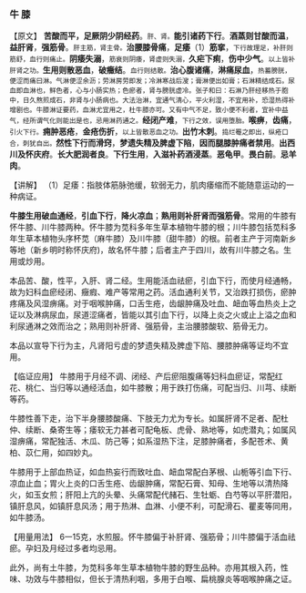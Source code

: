 ### 牛    膝

【原文】   **苦酸而平，足厥阴少阴经药**。<small>肝、肾。</small>**能引诸药下行**。**酒蒸则甘酸而温**，**益肝肾**，**强筋骨**。<small>肝主筋，肾主骨。</small>**治腰膝骨痛**，**足痿**（1）**筋挛**，<small>下行故理足，补肝则筋舒，血行则痛止。</small>**阴痿失溺**，<small>筋衰则阴痿，肾虚则失溺，</small>**久疟下痢**，**伤中少气**。<small>以上皆补肝肾之功。</small>**生用则散恶血**，**破癥结**。<small>血行则结散。</small>**治心腹诸痛**，**淋痛尿血**，<small>热蓄膀胱，便涩而痛曰淋。气淋便涩余沥；劳淋房劳即发；冷淋寒战后溲；膏淋便出如膏；石淋精结成石。尿血即血淋也，鲜色者，心与小肠实热；色瘀者，肾与膀胱虚冷。张子和曰：石淋乃肝经移热于胞中，日久熬煎成石，非肾与小肠病也。大法治淋，宜通气清心，平火利湿，不宜用补，恐湿热得补增剧也。牛膝淋证要药，血淋尤宜用之，杜牛膝亦可。又有中气不足，致小便不利者，宜补中益气，经所谓气化则能出是也，忌用淋药通之。</small>**经闭产难**，<small>下行之效，误用堕胎。</small>**喉痹**，**齿痛**，<small>引火下行。</small>**痈肿恶疮**，**金疮伤折**，<small>以上皆散恶血之功。</small>**出竹木刺**。<small>捣烂罨之即出，纵疮口合，刺犹自出。</small>**然性下行而滑窍**，**梦遗失精及脾虚下陷**，**因而腿膝肿痛者禁用**。**出西川及怀庆府**。**长大肥润者良**。**下行生用**，**入滋补药酒浸蒸**。**恶龟甲**。**畏白前**。**忌羊肉**。
    
【讲解】 （1）足痿：指肢体筋脉弛缓，软弱无力，肌肉痿缩而不能随意运动的一种病证。

**牛膝生用破血通经**，**引血下行**，**降火凉血**；**熟用则补肝肾而强筋骨**。常用的牛膝有怀牛膝、川牛膝两种。怀牛膝为苋科多年生草本植物牛膝的根；川牛膝包括苋科多年生草本植物头序杯苋（麻牛膝）及川牛膝（甜牛膝）的根。前者主产于河南新乡等地（新乡明时称怀庆府)，故名怀牛膝；后者主产于四川，故有川牛膝之名。生用或炒用。
     
本品苦、酸，性平，入肝、肾二经。生用能活血祛瘀，引血下行，而使月经通畅，故为妇科血瘀经闭、癥瘕、难产等常用之药。活血通利关节，又治跌打损伤，瘀肿疼痛及风湿痹痛。对于咽喉肿痛，口舌生疮，齿龈肿痛及吐血、衄血等血热炎上之证以及淋病尿血，尿道涩痛者，皆能以其引血下行，以降上炎之火或止上溢之血和利尿通淋之效而治之；熟用则补肝肾、强筋骨，主治腰膝酸软、筋骨无力。
     
本品以宣导下行为主，凡肾阳亏虚的梦遗失精及脾虚下陷、腰膝肿痛等证均不宜用。
    
【临证应用】   牛膝用于月经不调、闭经、产后瘀阻腹痛等妇科血瘀证，常配红花、桃仁、当归等以通经活血，如牛膝散；用于跌打伤痛，可配当归、川芎、续断等药。

牛膝性善下走，治下半身腰膝酸痛、下肢无力尤为专长。如属肝肾不足者、配杜仲、续断、桑寄生等；痿软无力甚者可配龟板、虎骨、熟地等，如虎潜丸；如属风湿痹痛，常配独活、木瓜、防己等；如系湿热下注，足膝肿痛者，多配苍术、黄柏、苡仁用，如四妙丸。
    
牛膝用于上部血热证，如血热妄行而致吐血、衄血常配白茅根、山栀等引血下行、凉血止血；胃火上炎的口舌生疮、齿龈肿痛，常配石膏、知母、生地等以清热降火，如玉女煎；肝阳上亢的头晕、头痛常配代赭石、生牡蛎、白芍等以平肝潜阳，镇肝息风，如镇肝息风汤；用于热淋、血淋、小便不利，可配滑石、瞿麦等同用，如牛膝汤。
    
【用量用法】 6一15克，水煎服。怀牛膝偏于补肝肾、强筋骨；川牛膝偏于活血祛瘀。孕妇及月经过多者均忌用。

此外，尚有土牛膝，为苋科多年生草本植物牛膝的野生品种。亦用其根入药，性味、功效与牛膝相似，但长于清热利咽，多用于白喉、扁桃腺炎等咽喉肿痛之证。